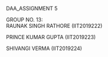 DAA_ASSIGNMENT 5

GROUP NO. 13:      
RAUNAK SINGH RATHORE (IIT2019222) 


  PRINCE KUMAR GUPTA (IIT2019223)
                          
  SHIVANGI VERMA (IIT2019224)
